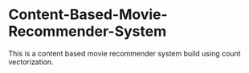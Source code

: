 # Content-Based-Movie-Recommender-System
This is a content based movie recommender system build using count vectorization. 
